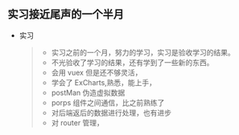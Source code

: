 ## 实习接近尾声的一个半月
* 实习
  > * 实习之前的一个月，努力的学习，实习是验收学习的结果。
  > * 不光验收了学习的结果，还有学到了一些新的东西。
  > * 会用 vuex 但是还不够灵活，
  > * 学会了 ExCharts,熟悉，能上手，
  > * postMan 伪造虚拟数据
  > * porps 组件之间通信，比之前熟练了
  > * 对后端返后的数据进行处理，也有进步
  > * 对 router 管理，